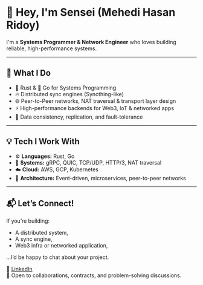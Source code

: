 # 👋 Hey, I'm Sensei (Mehedi Hasan Ridoy)

I'm a **Systems Programmer & Network Engineer** who loves building reliable, high-performance systems.

---

## 🧠 What I Do

- 🦀 Rust & 🐹 Go for Systems Programming
- 🔥 Distributed sync engines (Syncthing-like)
- 🌐 Peer-to-Peer networks, NAT traversal & transport layer design
- ⚡ High-performance backends for Web3, IoT & networked apps
- 💾 Data consistency, replication, and fault-tolerance

---

## 💡 Tech I Work With

- ⚙️ **Languages:** Rust, Go
- 🧪 **Systems:** gRPC, QUIC, TCP/UDP, HTTP/3, NAT traversal
- ☁️ **Cloud:** AWS, GCP, Kubernetes
- 🧬 **Architecture:** Event-driven, microservices, peer-to-peer networks

---

## 📬 Let’s Connect!

If you’re building:
- A distributed system,
- A sync engine,
- Web3 infra or networked application,

...I’d be happy to chat about your project.

💌 [LinkedIn](https://linkedin.com/in/mehedix21)  
🐙 Open to collaborations, contracts, and problem-solving discussions.
